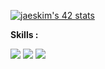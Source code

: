 [![jaeskim's 42 stats](https://badge42.herokuapp.com/api/stats/tkondrac)](https://github.com/JaeSeoKim/badge42)

<b> Skills : </b>

![](https://img.shields.io/badge/Code-C-informational?style=flat&logo=data:image/svg%2bxml;base64,#A8B9CC)
![](https://img.shields.io/badge/Code-Make-informational?style=flat&logo=data:image/svg%2bxml;base64,#064F8C)
![](https://img.shields.io/badge/Code-Rust-informational?style=flat&logo=<LOGO_NAME>&logoColor=white&color=2bbc8a)
<!--
**GlysVenture/GlysVenture** is a ✨ _special_ ✨ repository because its `README.md` (this file) appears on your GitHub profile.

Here are some ideas to get you started:

- 🔭 I’m currently working on ...
- 🌱 I’m currently learning ...
- 👯 I’m looking to collaborate on ...
- 🤔 I’m looking for help with ...
- 💬 Ask me about ...
- 📫 How to reach me: ...
- 😄 Pronouns: ...
- ⚡ Fun fact: ...
-->
